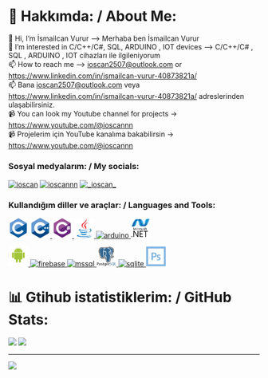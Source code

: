 # 💫 Hakkımda: / About Me:
👋 Hi, I’m İsmailcan Vurur --> Merhaba ben İsmailcan Vurur <br>
👀 I’m interested in C/C++/C#, SQL, ARDUINO , IOT devices --> C/C++/C# , SQL , ARDUINO , IOT cihazları ile ilgileniyorum <br>
📫 How to reach me --> ioscan2507@outlook.com or https://www.linkedin.com/in/ismailcan-vurur-40873821a/ <br>
📫 Bana ioscan2507@outlook.com veya https://www.linkedin.com/in/ismailcan-vurur-40873821a/ adreslerinden ulaşabilirsiniz. <br>
📹 You can look my Youtube channel for projects ->  https://www.youtube.com/@ioscannn <br>
📹 Projelerim için YouTube kanalıma bakabilirsin -> https://www.youtube.com/@ioscannn


<h3 align="left">Sosyal medyalarım: / My socials:</h3>
<p align="left">
<a href="https://linkedin.com/in/ioscan" target="blank"><img align="center" src="https://raw.githubusercontent.com/rahuldkjain/github-profile-readme-generator/master/src/images/icons/Social/linked-in-alt.svg" alt="ioscan" height="30" width="40" /></a>
<a href="https://www.youtube.com/@ioscannn" target="blank"><img align="center" src="https://raw.githubusercontent.com/rahuldkjain/github-profile-readme-generator/master/src/images/icons/Social/youtube.svg" alt="ioscannn" height="30" width="40" /></a>
<a href="https://instagram.com/_ioscan_" target="blank"><img align="center" src="https://raw.githubusercontent.com/rahuldkjain/github-profile-readme-generator/master/src/images/icons/Social/instagram.svg" alt="_ioscan_" height="30" width="40" /></a>
</p>

<h3 align="left">Kullandığım diller ve araçlar: / Languages and Tools:</h3>
<p align="left"> 
  
<img src="https://raw.githubusercontent.com/devicons/devicon/master/icons/c/c-original.svg" alt="c" width="40" height="40"/> </a> <a href="https://www.w3schools.com/cpp/" target="_blank" rel="noreferrer"> 
<img src="https://raw.githubusercontent.com/devicons/devicon/master/icons/cplusplus/cplusplus-original.svg" alt="cplusplus" width="40" height="40"/> </a> <a href="https://www.w3schools.com/cs/" target="_blank" rel="noreferrer"> 
<img src="https://raw.githubusercontent.com/devicons/devicon/master/icons/csharp/csharp-original.svg" alt="csharp" width="40" height="40"/>  <a href="https://www.java.com" target="_blank" rel="noreferrer"> 
<img src="https://raw.githubusercontent.com/devicons/devicon/master/icons/java/java-original.svg" alt="java" width="40" height="40"/>  </a> <a href="https://firebase.google.com/" target="_blank" rel="noreferrer"> 
<img src="https://cdn.worldvectorlogo.com/logos/arduino-1.svg" alt="arduino" width="40" height="40"/> </a> <a href="https://www.cprogramming.com/" target="_blank" rel="noreferrer"> 
</a> <a href="https://dotnet.microsoft.com/" target="_blank" rel="noreferrer"> 
<img src="https://raw.githubusercontent.com/devicons/devicon/master/icons/dot-net/dot-net-original-wordmark.svg" alt="dotnet" width="40" height="40"/>

<a href="https://developer.android.com" target="_blank" rel="noreferrer"> <img src="https://raw.githubusercontent.com/devicons/devicon/master/icons/android/android-original-wordmark.svg" alt="android" width="40" height="40"/> </a> 
<a href="https://www.arduino.cc/" target="_blank" rel="noreferrer"> <img src="https://www.vectorlogo.zone/logos/firebase/firebase-icon.svg" alt="firebase" width="40" height="40"/> </a>
<a href="https://www.microsoft.com/en-us/sql-server" target="_blank" rel="noreferrer"> <img src="https://www.svgrepo.com/show/303229/microsoft-sql-server-logo.svg" alt="mssql" width="40" height="40"/> </a>
<a href="https://www.postgresql.org" target="_blank" rel="noreferrer"> <img src="https://raw.githubusercontent.com/devicons/devicon/master/icons/postgresql/postgresql-original-wordmark.svg" alt="postgresql" width="40" height="40"/> </a> 
<a href="https://www.sqlite.org/" target="_blank" rel="noreferrer"> <img src="https://www.vectorlogo.zone/logos/sqlite/sqlite-icon.svg" alt="sqlite" width="40" height="40"/> </a>
<a href="https://www.photoshop.com/en" target="_blank" rel="noreferrer"> 
<img src="https://raw.githubusercontent.com/devicons/devicon/master/icons/photoshop/photoshop-line.svg" alt="photoshop" width="40" height="40"/> </a> <a href="https://www.sqlite.org/" target="_blank" rel="noreferrer">  </a>

# 📊 Gtihub istatistiklerim: / GitHub Stats:

![](https://github-readme-stats.vercel.app/api?username=ioscann&theme=dark&hide_border=false&include_all_commits=true&count_private=true)
![](https://github-readme-streak-stats.herokuapp.com/?user=ioscann&theme=dark&hide_border=false)

---
[![](https://visitcount.itsvg.in/api?id=ioscann&icon=0&color=0)](https://visitcount.itsvg.in)            

